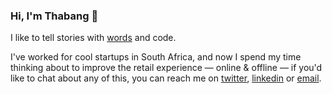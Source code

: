 ### Hi, I'm Thabang 👋

I like to tell stories with [words](https://thabang.blog/welcome) and code.

I've worked for cool startups in South Africa, and now I spend my time thinking about to improve the retail experience — online & offline — if you'd like to chat about any of this, you can reach me on [twitter](https://twitter.com/tseboho), [linkedin](https://linkedin.com/in/tseboho) or [email](mailto:hello@thabang.blog).

<!--
**tseboho/tseboho** is a ✨ _special_ ✨ repository because its `README.md` (this file) appears on your GitHub profile.

Here are some ideas to get you started:

- 🔭 I’m currently working on ...
- 🌱 I’m currently learning ...
- 👯 I’m looking to collaborate on ...
- 🤔 I’m looking for help with ...
- 💬 Ask me about ...
- 📫 How to reach me: ...
- 😄 Pronouns: ...
- ⚡ Fun fact: ...
-->
